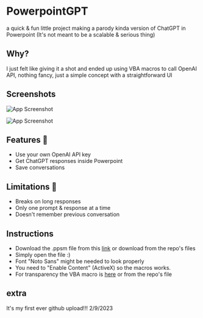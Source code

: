 
# PowerpointGPT

a quick & fun little project making a parody kinda version of ChatGPT in Powerpoint 
(It's not meant to be a scalable & serious thing)


## Why?

I just felt like giving it a shot and ended up using VBA macros to call OpenAI API, nothing fancy, just a simple concept with a straightforward UI
## Screenshots

![App Screenshot](https://media.discordapp.net/attachments/1019828050629767249/1073270092999172146/login_page.png?width=794&height=447)

![App Screenshot](https://media.discordapp.net/attachments/1019828050629767249/1073269645169131582/save2.png?width=794&height=447)

## Features 💛

- Use your own OpenAI API key
- Get ChatGPT responses inside Powerpoint
- Save conversations 





## Limitations 🚧

- Breaks on long responses 
- Only one prompt & response at a time
- Doesn't remember previous conversation

## Instructions

- Download the .ppsm file from this [link](https://cdn.discordapp.com/attachments/1019828050629767249/1073276464482492456/PowerpointGPT.ppsm) or download from the repo's files
- Simply open the file :)
- Font "Noto Sans" might be needed to look properly
- You need to "Enable Content" (ActiveX) so the macros works.
- For transparency the VBA macro is [here](https://cdn.discordapp.com/attachments/1019828050629767249/1073277608395018300/Slide2.cls) or from the repo's file


    
## extra

It's my first ever github upload!!! 2/9/2023

